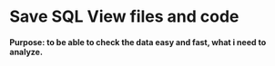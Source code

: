 # Save SQL View files and code

#### Purpose: to be able to check the data easy and fast, what i need to analyze.
